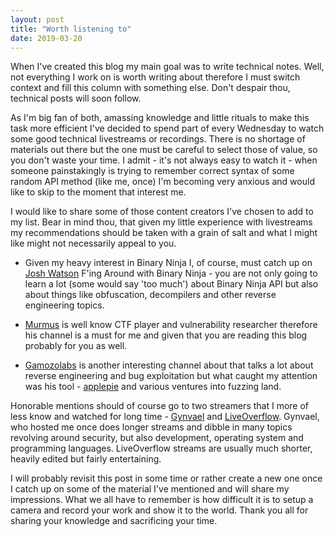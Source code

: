 ```yaml
---
layout: post
title: "Worth listening to"
date: 2019-03-20
---
```


When I've created this blog my main goal was to write technical notes. Well, not everything I work on is worth writing about therefore I must switch context and fill this column with something else. Don't despair thou, technical posts will soon follow.

As I'm big fan of both, amassing knowledge and little rituals to make this task more efficient I've decided to spend part of every Wednesday to watch some good technical livestreams or recordings. There is no shortage of materials out there but the one must be careful to select those of value, so you don't waste your time. I admit - it's not always easy to watch it - when someone painstakingly is trying to remember correct syntax of some random API method (like me, once) I'm becoming very anxious and would like to skip to the moment that interest me. 

I would like to share some of those content creators I've chosen to add to my list. Bear in mind thou, that given my little experience with livestreams my recommendations should be taken with a grain of salt and what I might like might not necessarily appeal to you. 

- Given my heavy interest in Binary Ninja I, of course, must catch up on [Josh Watson](https://www.youtube.com/watch?v=gLRmiX-LKJM&list=PLiv7oOe5j2E4BwlfDaBbLD_WaMHjnoiEN) F'ing Around with Binary Ninja - you are not only going to learn a lot (some would say 'too much') about Binary Ninja API but also about things like obfuscation, decompilers and other reverse engineering topics. 

- [Murmus](https://www.youtube.com/channel/UCUB9vOGEUpw7IKJRoR4PK-A) is well know CTF player and vulnerability researcher therefore his channel is a must for me and given that you are reading this blog probably for you as well. 

- [Gamozolabs](https://www.youtube.com/user/gamozolabs/videos) is another interesting channel about that talks a lot about reverse engineering and bug exploitation but what caught my attention was his tool - [applepie](https://github.com/gamozolabs/applepie) and various ventures into fuzzing land.

Honorable mentions should of course go to two streamers that I more of less know and watched for long time - [Gynvael](https://www.youtube.com/channel/UCCkVMojdBWS-JtH7TliWkVg) and [LiveOverflow](https://www.youtube.com/channel/UClcE-kVhqyiHCcjYwcpfj9w). Gynvael, who hosted me once does longer streams and dibble in many topics revolving around security, but also development, operating system and programming languages. LiveOverflow streams are usually much shorter, heavily edited but fairly entertaining.

I will probably revisit this post in some time or rather create a new one once I catch up on some of the material I've mentioned and will share my impressions. What we all have to remember is how difficult it is to setup a camera and record your work and show it to the world. Thank you all for sharing your knowledge and sacrificing your time.

